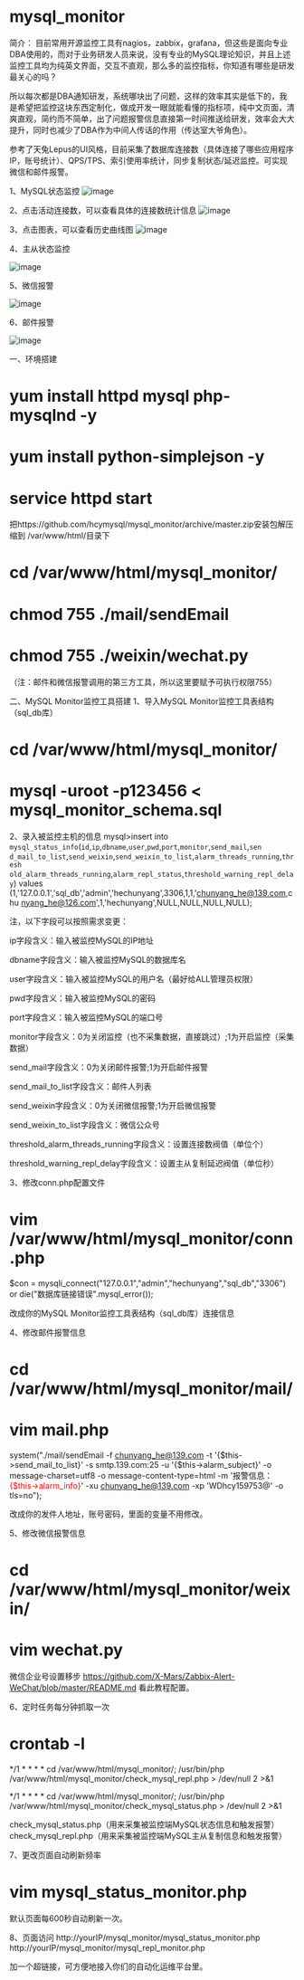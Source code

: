# mysql_monitor
简介：
目前常用开源监控工具有nagios，zabbix，grafana，但这些是面向专业DBA使用的，而对于业务研发人员来说，没有专业的MySQL理论知识，并且上述监控工具均为纯英文界面，交互不直观，那么多的监控指标，你知道有哪些是研发最关心的吗？

所以每次都是DBA通知研发，系统哪块出了问题，这样的效率其实是低下的，我是希望把监控这块东西定制化，做成开发一眼就能看懂的指标项，纯中文页面，清爽直观，简约而不简单，出了问题报警信息直接第一时间推送给研发，效率会大大提升，同时也减少了DBA作为中间人传话的作用（传达室大爷角色）。

参考了天兔Lepus的UI风格，目前采集了数据库连接数（具体连接了哪些应用程序IP，账号统计）、QPS/TPS、索引使用率统计，同步复制状态/延迟监控。可实现微信和邮件报警。

1、MySQL状态监控
![image](https://raw.githubusercontent.com/hcymysql/mysql_monitor/master/MySQL%E7%8A%B6%E6%80%81%E7%9B%91%E6%8E%A7.png)

2、点击活动连接数，可以查看具体的连接数统计信息
![image](https://raw.githubusercontent.com/hcymysql/mysql_monitor/master/%E8%BF%9E%E6%8E%A5%E6%95%B0%E8%AF%A6%E6%83%85.png)

3、点击图表，可以查看历史曲线图
![image](https://raw.githubusercontent.com/hcymysql/mysql_monitor/master/%E5%8E%86%E5%8F%B2%E6%9B%B2%E7%BA%BF%E5%9B%BE.png)

4、主从状态监控

![image](https://raw.githubusercontent.com/hcymysql/mysql_monitor/master/MySQL%E4%B8%BB%E4%BB%8E%E5%A4%8D%E5%88%B6%E7%9B%91%E6%8E%A7.png)

5、微信报警

![image](https://raw.githubusercontent.com/hcymysql/mysql_monitor/master/%E5%BE%AE%E4%BF%A1%E6%8A%A5%E8%AD%A6.png)

6、邮件报警

![image](https://raw.githubusercontent.com/hcymysql/mysql_monitor/master/%E9%82%AE%E4%BB%B6%E5%91%8A%E8%AD%A6.png)


一、环境搭建
# yum install httpd mysql php-mysqlnd -y
# yum install python-simplejson -y
# service httpd start

把https://github.com/hcymysql/mysql_monitor/archive/master.zip安装包解压缩到
/var/www/html/目录下

# cd /var/www/html/mysql_monitor/
# chmod 755 ./mail/sendEmail 
# chmod 755 ./weixin/wechat.py
（注：邮件和微信报警调用的第三方工具，所以这里要赋予可执行权限755）

二、MySQL Monitor监控工具搭建
1、导入MySQL Monitor监控工具表结构（sql_db库）
# cd  /var/www/html/mysql_monitor/
# mysql  -uroot  -p123456  <  mysql_monitor_schema.sql

2、录入被监控主机的信息
mysql>insert  into 
`mysql_status_info`(`id`,`ip`,`dbname`,`user`,`pwd`,`port`,`monitor`,`send_mail`,`sen
d_mail_to_list`,`send_weixin`,`send_weixin_to_list`,`alarm_threads_running`,`thresh
old_alarm_threads_running`,`alarm_repl_status`,`threshold_warning_repl_delay`) 
values 
(1,'127.0.0.1','sql_db','admin','hechunyang',3306,1,1,'chunyang_he@139.com,chu
nyang_he@126.com',1,'hechunyang',NULL,NULL,NULL,NULL);

注，以下字段可以按照需求变更：

ip字段含义：输入被监控MySQL的IP地址

dbname字段含义：输入被监控MySQL的数据库名

user字段含义：输入被监控MySQL的用户名（最好给ALL管理员权限）

pwd字段含义：输入被监控MySQL的密码

port字段含义：输入被监控MySQL的端口号

monitor字段含义：0为关闭监控（也不采集数据，直接跳过）;1为开启监控（采集数据）

send_mail字段含义：0为关闭邮件报警;1为开启邮件报警

send_mail_to_list字段含义：邮件人列表

send_weixin字段含义：0为关闭微信报警;1为开启微信报警

send_weixin_to_list字段含义：微信公众号

threshold_alarm_threads_running字段含义：设置连接数阀值（单位个）

threshold_warning_repl_delay字段含义：设置主从复制延迟阀值（单位秒）

3、修改conn.php配置文件
# vim /var/www/html/mysql_monitor/conn.php

$con = mysqli_connect("127.0.0.1","admin","hechunyang","sql_db","3306") or die("数据库链接错误".mysql_error());

改成你的MySQL Monitor监控工具表结构（sql_db库）连接信息


4、修改邮件报警信息
# cd /var/www/html/mysql_monitor/mail/
# vim mail.php

system("./mail/sendEmail -f chunyang_he@139.com -t '{$this->send_mail_to_list}' -s 
smtp.139.com:25 -u '{$this->alarm_subject}' -o message-charset=utf8 -o message-content-type=html -m '报警信息：<br><font 
color='#FF0000'>{$this->alarm_info}</font>' -xu chunyang_he@139.com -xp 
'WDhcy159753@' -o tls=no");

改成你的发件人地址，账号密码，里面的变量不用修改。


5、修改微信报警信息
# cd /var/www/html/mysql_monitor/weixin/
# vim wechat.py
微信企业号设置移步
https://github.com/X-Mars/Zabbix-Alert-WeChat/blob/master/README.md 看此教程配置。

6、定时任务每分钟抓取一次
# crontab -l
*/1 * * * * cd /var/www/html/mysql_monitor/; /usr/bin/php 
/var/www/html/mysql_monitor/check_mysql_repl.php > /dev/null 2 >&1

*/1 * * * * cd /var/www/html/mysql_monitor/; /usr/bin/php 
/var/www/html/mysql_monitor/check_mysql_status.php > /dev/null 2 >&1

check_mysql_status.php（用来采集被监控端MySQL状态信息和触发报警）
check_mysql_repl.php（用来采集被监控端MySQL主从复制信息和触发报警）


7、更改页面自动刷新频率
# vim mysql_status_monitor.php

<meta http-equiv="refresh" content="600" />  <!-- 页面刷新时间600秒 -->
默认页面每600秒自动刷新一次。


8、页面访问
http://yourIP/mysql_monitor/mysql_status_monitor.php
http://yourIP/mysql_monitor/mysql_repl_monitor.php

加一个超链接，可方便地接入你们的自动化运维平台里。


